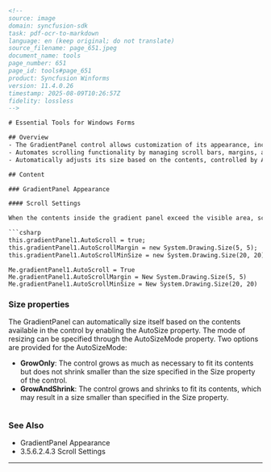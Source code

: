```html
<!-- 
source: image
domain: syncfusion-sdk
task: pdf-ocr-to-markdown
language: en (keep original; do not translate)
source_filename: page_651.jpeg
document_name: tools
page_number: 651
page_id: tools#page_651
product: Syncfusion Winforms
version: 11.4.0.26
timestamp: 2025-08-09T10:26:57Z
fidelity: lossless
-->

# Essential Tools for Windows Forms

## Overview
- The GradientPanel control allows customization of its appearance, including setting dashed borders and specifying border colors.
- Automates scrolling functionality by managing scroll bars, margins, and minimum scroll size.
- Automatically adjusts its size based on the contents, controlled by AutoSize and AutoSizeMode properties.

## Content

### GradientPanel Appearance

#### Scroll Settings

When the contents inside the gradient panel exceed the visible area, scroll bars appear. The AutoScroll property must be set to true for this functionality. The margin width for the control during auto scroll is set using the AutoScrollMargin property. The minimum logical size for the auto scroll region is specified with the AutoScrollMinSize property.

```csharp
this.gradientPanel1.AutoScroll = true;
this.gradientPanel1.AutoScrollMargin = new System.Drawing.Size(5, 5);
this.gradientPanel1.AutoScrollMinSize = new System.Drawing.Size(20, 20);
```

```vbnet
Me.gradientPanel1.AutoScroll = True
Me.gradientPanel1.AutoScrollMargin = New System.Drawing.Size(5, 5)
Me.gradientPanel1.AutoScrollMinSize = New System.Drawing.Size(20, 20)
```

### Size properties

The GradientPanel can automatically size itself based on the contents available in the control by enabling the AutoSize property. The mode of resizing can be specified through the AutoSizeMode property. Two options are provided for the AutoSizeMode:

- **GrowOnly**: The control grows as much as necessary to fit its contents but does not shrink smaller than the size specified in the Size property of the control.
- **GrowAndShrink**: The control grows and shrinks to fit its contents, which may result in a size smaller than specified in the Size property.

```csharp
```

### See Also

- GradientPanel Appearance
- 3.5.6.2.4.3 Scroll Settings

---

<!-- tags: [Syncfusion Winforms, GradientPanel, AutoScroll, AutoSizeMode, AutoSize, Windows Forms] keywords: [AutoScrollMargin, AutoScrollMinSize, GradientPanel, AutoSizeMode, AutoScroll, Windows Forms, ScrollBars] -->
``` 
